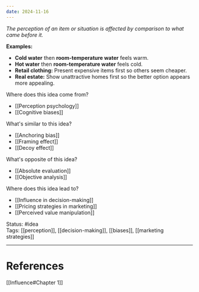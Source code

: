 ```yaml
---
date: 2024-11-16
---
```

_The perception of an item or situation is affected by comparison to what came before it._

**Examples:**
- **Cold water** then **room-temperature water** feels warm.
- **Hot water** then **room-temperature water** feels cold.
- **Retail clothing:** Present expensive items first so others seem cheaper.
- **Real estate:** Show unattractive homes first so the better option appears more appealing.

Where does this idea come from?
- [[Perception psychology]]
- [[Cognitive biases]]

What's similar to this idea?  
- [[Anchoring bias]]
- [[Framing effect]]
- [[Decoy effect]]

What's opposite of this idea?  
- [[Absolute evaluation]]
- [[Objective analysis]]

Where does this idea lead to?  
- [[Influence in decision-making]]
- [[Pricing strategies in marketing]]
- [[Perceived value manipulation]]




Status: #idea  
Tags: [[perception]], [[decision-making]], [[biases]], [[marketing strategies]]

---
# References
[[Influence#Chapter 1]]